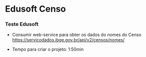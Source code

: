 # Edusoft Censo

### Teste Edusoft

- Consumir web-service para obter os dados do nomes do Censo
https://servicodados.ibge.gov.br/api/v2/censos/nomes/

- Tempo para criar o projeto: 1:50min
